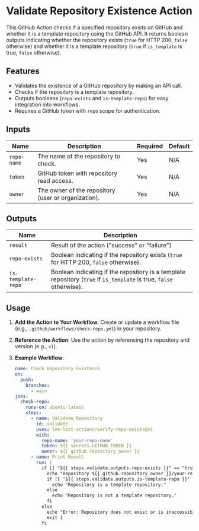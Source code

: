 # Validate Repository Existence Action

This GitHub Action checks if a specified repository exists on GitHub and whether it is a template repository using the GitHub API. It returns boolean outputs indicating whether the repository exists (`true` for HTTP 200, `false` otherwise) and whether it is a template repository (`true` if `is_template` is true, `false` otherwise).

## Features
- Validates the existence of a GitHub repository by making an API call.
- Checks if the repository is a template repository.
- Outputs booleans (`repo-exists` and `is-template-repo`) for easy integration into workflows.
- Requires a GitHub token with `repo` scope for authentication.

## Inputs
| Name       | Description                                      | Required | Default |
|------------|--------------------------------------------------|----------|---------|
| `repo-name`| The name of the repository to check.             | Yes      | N/A     |
| `token`    | GitHub token with repository read access.        | Yes      | N/A     |
| `owner`    | The owner of the repository (user or organization). | Yes      | N/A     |

## Outputs
| Name              | Description                                           |
|-------------------|-------------------------------------------------------|
| `result`          | Result of the action ("success" or "failure")         |
| `repo-exists`     | Boolean indicating if the repository exists (`true` for HTTP 200, `false` otherwise). |
| `is-template-repo`| Boolean indicating if the repository is a template repository (`true` if `is_template` is true, `false` otherwise). |

## Usage
1. **Add the Action to Your Workflow**:
   Create or update a workflow file (e.g., `.github/workflows/check-repo.yml`) in your repository.

2. **Reference the Action**:
   Use the action by referencing the repository and version (e.g., `v1`).

3. **Example Workflow**:
   ```yaml
   name: Check Repository Existence
   on:
     push:
       branches:
         - main
   jobs:
     check-repo:
       runs-on: ubuntu-latest
       steps:
         - name: Validate Repository
           id: validate
           uses: lee-lott-actions/verify-repo-exists@v1
           with:
             repo-name: 'your-repo-name'
             token: ${{ secrets.GITHUB_TOKEN }}
             owner: ${{ github.repository_owner }}
         - name: Print Result
           run: |
             if [[ "${{ steps.validate.outputs.repo-exists }}" == "true" ]]; then
               echo "Repository ${{ github.repository_owner }}/your-repo-name exists."
               if [[ "${{ steps.validate.outputs.is-template-repo }}" == "true" ]]; then
                 echo "Repository is a template repository."
               else
                 echo "Repository is not a template repository."
               fi
             else
               echo "Error: Repository does not exist or is inaccessible."
               exit 1
             fi
